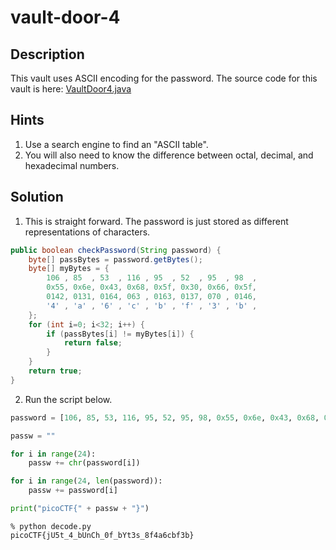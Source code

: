 # vault-door-4
## Description
This vault uses ASCII encoding for the password. The source code for this vault is here: [VaultDoor4.java](VaultDoor4.java)
## Hints
1. Use a search engine to find an "ASCII table".
2. You will also need to know the difference between octal, decimal, and hexadecimal numbers.
## Solution
1. This is straight forward. The password is just stored as different representations of characters.
```java
public boolean checkPassword(String password) {
    byte[] passBytes = password.getBytes();
    byte[] myBytes = {
        106 , 85  , 53  , 116 , 95  , 52  , 95  , 98  ,
        0x55, 0x6e, 0x43, 0x68, 0x5f, 0x30, 0x66, 0x5f,
        0142, 0131, 0164, 063 , 0163, 0137, 070 , 0146,
        '4' , 'a' , '6' , 'c' , 'b' , 'f' , '3' , 'b' ,
    };
    for (int i=0; i<32; i++) {
        if (passBytes[i] != myBytes[i]) {
            return false;
        }
    }
    return true;
}
```
2. Run the script below.
```python
password = [106, 85, 53, 116, 95, 52, 95, 98, 0x55, 0x6e, 0x43, 0x68, 0x5f, 0x30, 0x66, 0x5f, 0o142, 0o131, 0o164, 0o63, 0o163, 0o137, 0o70, 0o146, '4', 'a', '6', 'c', 'b', 'f', '3', 'b']

passw = ""

for i in range(24):
    passw += chr(password[i])

for i in range(24, len(password)):
    passw += password[i]

print("picoCTF{" + passw + "}")
```
```console
% python decode.py
picoCTF{jU5t_4_bUnCh_0f_bYt3s_8f4a6cbf3b}
```
